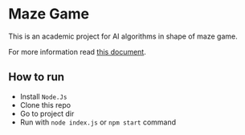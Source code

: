 # Maze Game
This is an academic project for AI algorithms in shape of maze game.

For more information read [this document](http://lms.ui.ac.ir/public/group/68/9a/0b/b83d9_b77b.pdf).

## How to run
- Install `Node.Js`
- Clone this repo
- Go to project dir
- Run with `node index.js` or `npm start` command